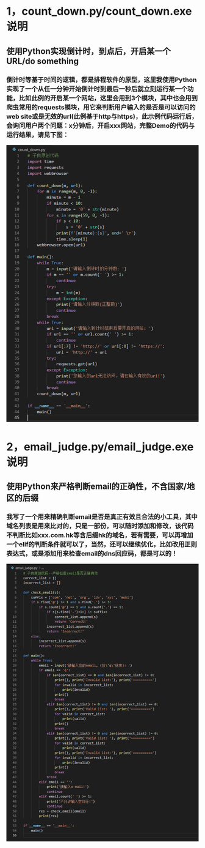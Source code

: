 # 1，count_down.py/count_down.exe 说明
## 使用Python实现倒计时，到点后，开启某一个URL/do something
### 倒计时等基于时间的逻辑，都是排程软件的原型，这里我使用Python实现了一个从任一分钟开始倒计时到最后一秒后就立刻运行某一个功能，比如此例的开启某一个网站，这里会用到3个模块，其中也会用到爬虫常用的requests模块，用它来判断用户输入的是否是可以访问的web site或是无效的url(此例基于http与https)，此示例代码运行后，会询问用户两个问题：x分钟后，开启xxx网站，完整Demo的代码与运行结果，请见下图：
![1](images/count_down.png)

# 2，email_judge.py/email_judge.exe 说明
## 使用Python来严格判断email的正确性，不含国家/地区的后缀
### 我写了一个用来精确判断email是否是真正有效且合法的小工具，其中域名列表是用来比对的，只是一部份，可以随时添加和修改，该代码不判断比如xxx.com.hk等含后缀hk的域名，若有需要，可以再增加一个elif的判断条件就可以了，当然，还可以继续优化，比如改用正则表达式，或是添加用来检查email的dns回应码，都是可以的！
![2](images/email_judge.png)
